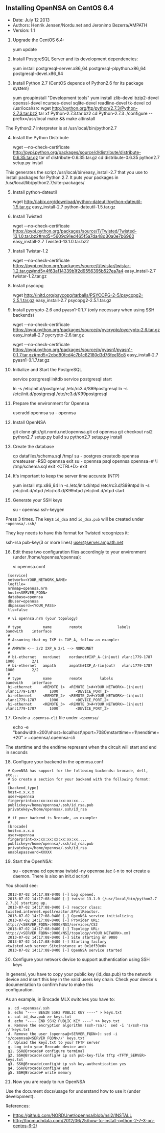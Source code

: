 Installing OpenNSA on CentOS 6.4
--------------------------------
* Date: July 12 2013
* Authors: Henrik Jensen/Nordu.net and Jeronimo Bezerra/AMPATH
* Version: 1.1

1) Upgrade the CentOS 6.4:

    yum update

2) Install PostgreSQL Server and its development dependencies:

    yum install postgresql-server.x86_64 postgresql-plpython.x86_64 postgresql-devel.x86_64

3) Install Python 2.7 (CentOS depends of Python2.6 for its package system)

    yum groupinstall "Development tools"
    yum install zlib-devel bzip2-devel openssl-devel ncurses-devel sqlite-devel readline-devel tk-devel
    cd /usr/local/src
    wget http://python.org/ftp/python/2.7.3/Python-2.7.3.tar.bz2
    tar xf Python-2.7.3.tar.bz2
    cd Python-2.7.3
    ./configure --prefix=/usr/local
    make && make altinstall

The Python2.7 interpreter is at /usr/local/bin/python2.7

4) Install the Python Distribute

    wget --no-check-certificate http://pypi.python.org/packages/source/d/distribute/distribute-0.6.35.tar.gz
    tar xf distribute-0.6.35.tar.gz
    cd distribute-0.6.35
    python2.7 setup.py install

 This generates the script /usr/local/bin/easy_install-2.7 that you use to install packages for Python 2.7.
 It puts your packages in /usr/local/lib/python2.7/site-packages/

5) Install python-dateutil

    wget http://labix.org/download/python-dateutil/python-dateutil-1.5.tar.gz
    easy_install-2.7 python-dateutil-1.5.tar.gz

6) Install Twisted

    wget --no-check-certificate https://pypi.python.org/packages/source/T/Twisted/Twisted-13.1.0.tar.bz2#md5=5609c91ed465f5a7da48d30a0e7b6960
    easy_install-2.7 Twisted-13.1.0.tar.bz2

7) Install Twistar-1.2

    wget --no-check-certificate https://pypi.python.org/packages/source/t/twistar/twistar-1.2.tar.gz#md5=4f63af14339b1f2d9556395b527ea7a4
    easy_install-2.7 twistar-1.2.tar.gz

8) Install psycopg

    wget http://initd.org/psycopg/tarballs/PSYCOPG-2-5/psycopg2-2.5.1.tar.gz
    easy_install-2.7 psycopg2-2.5.1.tar.gz

9) Install pycrypto-2.6 and pyasn1-0.1.7 (only necessary when using SSH backends)

    wget --no-check-certificate https://pypi.python.org/packages/source/p/pycrypto/pycrypto-2.6.tar.gz
    easy_install-2.7 pycrypto-2.6.tar.gz
 
    wget --no-check-certificate https://pypi.python.org/packages/source/p/pyasn1/pyasn1-0.1.7.tar.gz#md5=2cbd80fcd4c7b1c82180d3d76fee18c8
    easy_install-2.7 pyasn1-0.1.7.tar.gz
 
10) Initialize and Start the PostgreSQL

    service postgresql initdb
    service postgresql start

    ln -s /etc/init.d/postgresql /etc/rc3.d/S99postgresql
    ln -s /etc/init.d/postgresql /etc/rc3.d/K99postgresql

11) Prepare the environment for Opennsa

    useradd opennsa
    su - opennsa

12) Install OpenNSA

    git clone git://git.nordu.net/opennsa.git
    cd opennsa
    git checkout nsi2
    python2.7 setup.py build
    su
    python2.7 setup.py install
 
13) Create the database

    cp datafiles/schema.sql /tmp/
    su - postgres
    createdb opennsa
    createuser -RSD opennsa 
    exit
    su - opennsa
    psql opennsa
    opennsa=# \i /tmp/schema.sql
    exit
    <CTRL+D>
    exit

14) It's important to keep the server time accurate (NTP)

    yum install ntp.x86_64
    ln -s /etc/init.d/ntpd /etc/rc3.d/S99ntpd
    ln -s /etc/init.d/ntpd /etc/rc3.d/K99ntpd
    /etc/init.d/ntpd start

15) Generate your SSH keys

    su - opennsa
    ssh-keygen
 

 Press <ENTER> 3 times. The keys `id_dsa` and `id_dsa.pub` will be created under `~opennsa/.ssh/`
 
 They key needs to have this format for Twisted recognizes it:
 
 ssh-rsa pub-key(3 or more lines) user@server.ampath.net
 
16) Edit these two configuration files accordingly to your environment (under /home/opennsa/opennsa):

    vi opennsa.conf

```
 [service]
 network=<YOUR_NETWORK_NAME>
 logfile=
 nrmmap=opennsa.nrm
 host=<SERVER_FQDN>
 database=opennsa
 dbuser=opennsa
 dbpassword=<YOUR_PASS>
 tls=false

 # vi opennsa.nrm (your topology)

 # type          name        remote                labels              bandwith    interface
 #
 # Assuming that my IXP is IXP_A, follow an example:
 #
 # AMPATH <-- 2/2 IXP_A 2/1 --> NORDUNET
 #
 # bi-ethernet   nordunet    nordunet#IXP_A-(in|out) vlan:1779-1787      1000        2/1
 # bi-ethernet   ampath      ampath#IXP_A-(in|out)   vlan:1779-1787      1000        2/2
 #
 # type          name        remote        labels              bandwith    interface
 bi-ethernet     <REMOTE_1>  <REMOTE_1>#<YOUR_NETWORK>-(in|out) vlan:1779-1787      1000        <DEVICE_PORT_1>
 bi-ethernet     <REMOTE_2>  <REMOTE_2>#<YOUR_NETWORK>-(in|out) vlan:1779-1787      1000        <DEVICE_PORT_2>
 bi-ethernet     <REMOTE_3>  <REMOTE_3>#<YOUR_NETWORK>-(in|out) vlan:1779-1787      1000        <DEVICE_PORT_3>
```



17) Create a `.opennsa-cli` file under `~opennsa/`

    echo -e "bandwidth=200\nhost=localhost\nport=7080\nstarttime=+1\nendtime=+20" > ~opennsa/.opennsa-cli
 
 The starttime and the endtime represent when the circuit will start and end in seconds

18) Configure your backend in the opennsa.conf

```
 # OpenNSA has support for the following backends: brocade, dell, etc...
 # So create a section for your backend with the following format:
 #
 [backend_type]
 host=x.x.x.x
 user=opennsa
 fingerprint=xx:xx:xx:xx:xx:xx:xx...
 publickey=/home/opennsa/.ssh/id_rsa.pub
 privatekey=/home/opennsa/.ssh/id_rsa

 # if your backend is Brocade, an example:
 #
 [brocade]
 host=x.x.x.x
 user=opennsa
 fingerprint=xx:xx:xx:xx:xx:xx:xx....
 publickey=/home/opennsa/.ssh/id_rsa.pub
 privatekey=/home/opennsa/.ssh/id_rsa
 enablepassword=XXXXX
```

19) Start the OpenNSA:

    su - opennsa
    cd opennsa
    twistd -ny opennsa.tac
    (-n to not create a daemon. There is also an init.d script)

 You should see:

``` 
 2013-07-02 14:17:08-0400 [-] Log opened.
 2013-07-02 14:17:08-0400 [-] twistd 13.1.0 (/usr/local/bin/python2.7 2.7.3) starting up.
 2013-07-02 14:17:08-0400 [-] reactor class: twisted.internet.epollreactor.EPollReactor.
 2013-07-02 14:17:08-0400 [-] OpenNSA service initializing
 2013-07-02 14:17:08-0400 [-] Provider URL: http://<SERVER_FQDN>:9080/NSI/services/CS2
 2013-07-02 14:17:08-0400 [-] Topology URL: http://<SERVER_FQDN>:9080/NSI/topology/<YOUR_NETWORK>.xml
 2013-07-02 14:17:08-0400 [-] Site starting on 9080
 2013-07-02 14:17:08-0400 [-] Starting factory <twisted.web.server.Siteinstance at 0x1df39e0>
 2013-07-02 14:17:08-0400 [-] OpenNSA service started
```

20) Configure your network device to support authentication using SSH keys

 In general, you have to copy your public key (id_dsa.pub) to the network device
 and insert this key in the valid users key chain. Check your device's documentation to confirm how to make this  
 configuration.
 
 As an example, in Brocade MLX switches you have to:

```
 a. cd ~opennsa/.ssh
 b. echo "---- BEGIN SSH2 PUBLIC KEY ----" > keys.txt
 c. cat id_dsa.pub >> keys.txt
 d. echo "---- END SSH2 PUBLIC KEY ----" >> keys.txt
 e. Remove the encryption algorithm (ssh-rsa):  sed -i 's/ssh-rsa //'keys.txt
 d. Remove the user (opennsa@<SERVER_FQDN>): sed -i 's/opennsa@<SERVER_FQDN>//' keys.txt
 f. Upload the keys.txt to your TFTP server
 g. Log into your Brocade device and:
 g1. SSH@Brocade# configure terminal
 g2. SSH@Brocade(config)# ip ssh pub-key-file tftp <TFTP_SERVER> keys.txt
 g3. SSH@Brocade(config)# ip ssh key-authentication yes
 g4. SSH@Brocade(config)# end
 g5. SSH@Brocade# write memory
```

21) Now you are ready to run OpenNSA

 Use the document docs/usage for understand how to use it (under development).

References:
 
* https://github.com/NORDUnet/opennsa/blob/nsi2/INSTALL
* http://toomuchdata.com/2012/06/25/how-to-install-python-2-7-3-on-centos-6-2/

